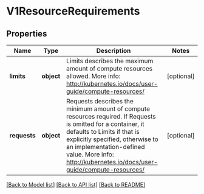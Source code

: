 # V1ResourceRequirements

## Properties
Name | Type | Description | Notes
------------ | ------------- | ------------- | -------------
**limits** | **object** | Limits describes the maximum amount of compute resources allowed. More info: http://kubernetes.io/docs/user-guide/compute-resources/ | [optional] 
**requests** | **object** | Requests describes the minimum amount of compute resources required. If Requests is omitted for a container, it defaults to Limits if that is explicitly specified, otherwise to an implementation-defined value. More info: http://kubernetes.io/docs/user-guide/compute-resources/ | [optional] 

[[Back to Model list]](../README.md#documentation-for-models) [[Back to API list]](../README.md#documentation-for-api-endpoints) [[Back to README]](../README.md)


